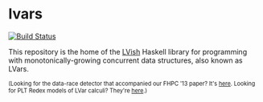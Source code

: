 lvars
=====

[![Build Status](https://travis-ci.org/iu-parfunc/lvars.svg?branch=master)](https://travis-ci.org/iu-parfunc/lvars)

This repository is the home of the [LVish](http://hackage.haskell.org/package/lvish) Haskell library for programming with monotonically-growing concurrent data structures, also known as LVars.

<span style="font-size: 0.8em;">(Looking for the data-race detector that accompanied our FHPC '13 paper?  It's [here](https://github.com/lkuper/lvar-race-detector).  Looking for PLT Redex models of LVar calculi?  They're [here](https://github.com/lkuper/lvar-semantics).)</span>
